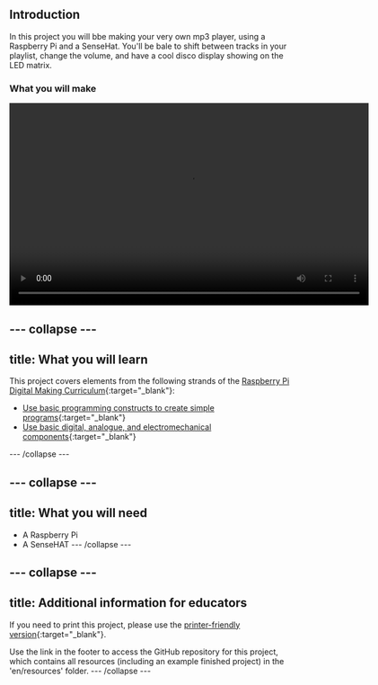 ## Introduction

In this project you will bbe making your very own mp3 player, using a Raspberry Pi and a SenseHat. You'll be bale to shift between tracks in your playlist, change the volume, and have a cool disco display showing on the LED matrix. 

### What you will make

<video width="640" height="360" controls>
<source src="images/mp3.webm" type="video/webm">
Your browser does not support WebM video, try FireFox or Chrome
</video>

--- collapse ---
---
title: What you will learn
---

This project covers elements from the following strands of the [Raspberry Pi Digital Making Curriculum](http://rpf.io/curriculum){:target="_blank"}:

+ [Use basic programming constructs to create simple programs](https://curriculum.raspberrypi.org/programming/creator/){:target="_blank"}
+ [Use basic digital, analogue, and electromechanical components](https://curriculum.raspberrypi.org/physical-computing/creator/){:target="_blank"}

--- /collapse ---

--- collapse ---
---
title: What you will need
---
- A Raspberry Pi
- A SenseHAT
--- /collapse ---

--- collapse ---
---
title: Additional information for educators
---
If you need to print this project, please use the [printer-friendly version](https://projects.raspberrypi.org/en/projects/project-name/print){:target="_blank"}.

Use the link in the footer to access the GitHub repository for this project, which contains all resources (including an example finished project) in the 'en/resources' folder.
--- /collapse ---


